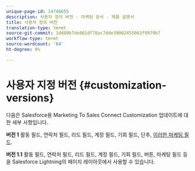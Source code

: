 ```yaml
---
unique-page-id: 14746655
description: 사용자 정의 버전 - 마케팅 문서 - 제품 설명서
title: 사용자 정의 버전
translation-type: tm+mt
source-git-commit: 1dd80b7de801df78ac7dde39002455063f9979b7
workflow-type: tm+mt
source-wordcount: '64'
ht-degree: 0%

---
```



# 사용자 지정 버전 {#customization-versions}

다음은 Salesforce용 Marketing To Sales Connect Customization 업데이트에 대한 세부 사항입니다.

**버전 1**
활동 필드, 연락처 필드, 리드 필드, 계정 필드, 기회 필드, 단추,  [이러한 마케팅 필드](/help/marketo/product-docs/marketo-sales-connect/crm/salesforce-customization/sales-connect-customizations-for-crm.md).

**버전 1.1**
활동 필드, 연락처 필드, 리드 필드, 계정 필드, 기회 필드, 버튼, 마케팅 필드 등을 Salesforce Lightning의 페이지 레이아웃에서 사용할 수 있습니다.
